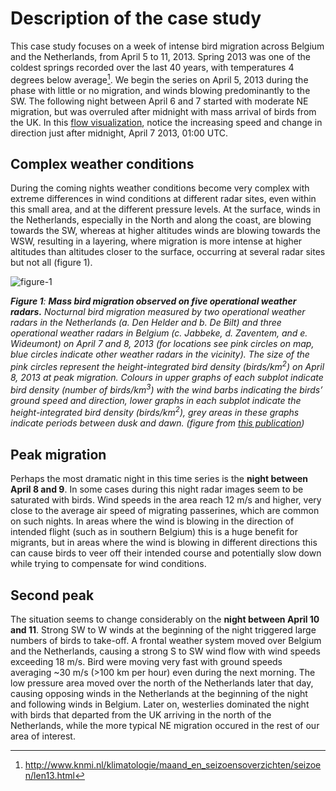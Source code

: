 # Description of the case study

This case study focuses on a week of intense bird migration across Belgium and the Netherlands, from April 5 to 11, 2013. Spring 2013 was one of the coldest springs recorded over the last 40 years, with temperatures 4 degrees below average[^1].
We begin the series on April 5, 2013 during the phase with little or no migration, and winds blowing predominantly to the SW. The following night between April 6 and 7 started with moderate NE migration, but was overruled after midnight with mass arrival of birds from the UK. In this [flow visualization](http://enram.github.io/bird-migration-flow-visualization/viz/), notice the increasing speed and change in direction just after midnight, April 7 2013, 01:00 UTC.

## Complex weather conditions

During the coming nights weather conditions become very complex with extreme differences in wind conditions at different radar sites, even within this small area, and at the different pressure levels. At the surface, winds in the Netherlands, especially in the North and along the coast, are blowing towards the SW, whereas at higher altitudes winds are blowing towards the WSW, resulting in a layering, where migration is more intense at higher altitudes than altitudes closer to the surface, occurring at several radar sites but not all (figure 1).

[^1]: http://www.knmi.nl/klimatologie/maand_en_seizoensoverzichten/seizoen/len13.html

![figure-1](../images/figure-1.png)

_**Figure 1**: **Mass bird migration observed on five operational weather radars.** Nocturnal bird migration measured by two operational weather radars in the Netherlands (a. Den Helder and b. De Bilt) and three operational weather radars in Belgium (c. Jabbeke, d. Zaventem, and e. Wideumont) on April 7 and 8, 2013 (for locations see pink circles on map, blue circles indicate other weather radars in the vicinity). The size of the pink circles represent the height-integrated bird density (birds/km<sup>2</sup>) on April 8, 2013 at peak migration. Colours in upper graphs of each subplot indicate bird density (number of birds/km<sup>3</sup>) with the wind barbs indicating the birds’ ground speed and direction, lower graphs in each subplot indicate the height-integrated bird density (birds/km<sup>2</sup>), grey areas in these graphs indicate periods between dusk and dawn. (figure from [this publication](http://doi.org/10.1186/2051-3933-2-9))_

## Peak migration

Perhaps the most dramatic night in this time series is the **night between April 8 and 9**. In some cases during this night radar images seem to be saturated with birds. Wind speeds in the area reach 12 m/s and higher, very close to the average air speed of migrating passerines, which are common on such nights. In areas where the wind is blowing in the direction of intended flight (such as in southern Belgium) this is a huge benefit for migrants, but in areas where the wind is blowing in different directions this can cause birds to veer off their intended course and potentially slow down while trying to compensate for wind conditions.

## Second peak

The situation seems to change considerably on the **night between April 10 and 11**. Strong SW to W winds at the beginning of the night triggered large numbers of birds to take-off. A frontal weather system moved over Belgium and the Netherlands, causing a strong S to SW wind flow with wind speeds exceeding 18 m/s. Bird were moving very fast with ground speeds averaging ~30 m/s (>100 km per hour) even during the next morning. The low pressure area moved over the north of the Netherlands later that day, causing opposing winds in the Netherlands at the beginning of the night and following winds in Belgium. Later on, westerlies dominated the night with birds that departed from the UK arriving in the north of the Netherlands, while the more typical NE migration occured in the rest of our area of interest.
